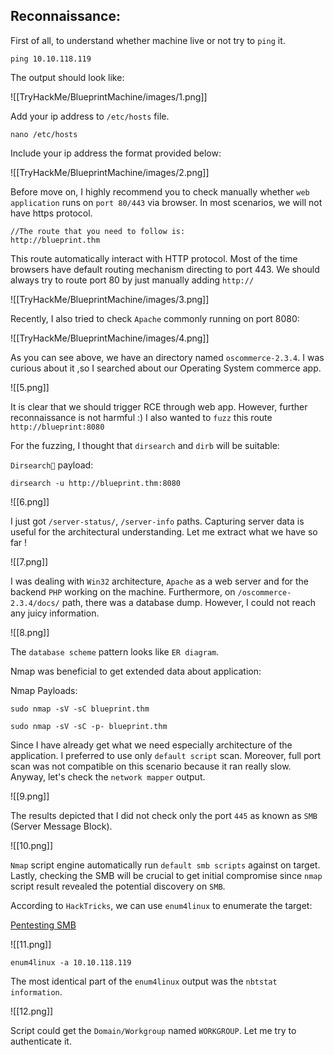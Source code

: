 
## Reconnaissance:

First of all, to understand whether machine live or not try to
`ping` it.

```
ping 10.10.118.119
```

The output should look like:

![[TryHackMe/BlueprintMachine/images/1.png]]

Add your ip address to `/etc/hosts` file.

```
nano /etc/hosts
```

Include your ip address the format provided below:

![[TryHackMe/BlueprintMachine/images/2.png]]


Before move on, I highly recommend you to check manually whether `web application` runs on `port 80/443` via browser. In most scenarios, we will not have https protocol.

```
//The route that you need to follow is:
http://blueprint.thm
```

This route automatically interact with HTTP protocol. Most of the time browsers have default routing mechanism directing to port 443. We should always try to route port 80 by just manually adding `http://`

![[TryHackMe/BlueprintMachine/images/3.png]]

Recently, I also tried to check `Apache` commonly running on port 8080:

![[TryHackMe/BlueprintMachine/images/4.png]]

As you can see above, we have an directory named `oscommerce-2.3.4`. I was curious about it ,so I searched about our Operating System commerce app.

![[5.png]]

It is clear that we should trigger RCE through web app. However, further reconnaissance is not harmful :) I also wanted to `fuzz` this route `http://blueprint:8080`

For the fuzzing, I thought that `dirsearch` and `dirb` will be suitable:

`Dirsearch` payload:

```
dirsearch -u http://blueprint.thm:8080
```

![[6.png]]

I just got `/server-status/`, `/server-info` paths. Capturing server data is useful for the architectural understanding. Let me extract what we have so far !


![[7.png]]

I was dealing with `Win32` architecture, `Apache` as a web server and for the backend `PHP` working on the machine. Furthermore, on `/oscommerce-2.3.4/docs/` path, there was a database dump. However, I could not reach any juicy information.

![[8.png]]


The `database scheme` pattern looks like `ER diagram`.

Nmap was beneficial to get extended data about application:

Nmap Payloads:
```
sudo nmap -sV -sC blueprint.thm

sudo nmap -sV -sC -p- blueprint.thm
```

Since I have already get what we need especially architecture of the application. I preferred to use only `default script` scan. Moreover, full port scan was not compatible on this scenario because it ran really slow. Anyway, let's check the `network mapper` output.

![[9.png]]

The results depicted that I did not check only the port `445` as known as `SMB` (Server Message Block).


![[10.png]]

`Nmap` script engine automatically run `default smb scripts` against on target. Lastly, checking the SMB will be crucial to get initial compromise since `nmap` script result revealed the potential discovery on `SMB`.

According to `HackTricks`, we can use `enum4linux` to enumerate the target:

[Pentesting SMB](https://book.hacktricks.xyz/network-services-pentesting/pentesting-smb)

![[11.png]]

```
enum4linux -a 10.10.118.119
```

The most identical part of the `enum4linux` output was the `nbtstat information`.

![[12.png]]

Script could get the `Domain/Workgroup` named `WORKGROUP`. Let me try to authenticate it.

